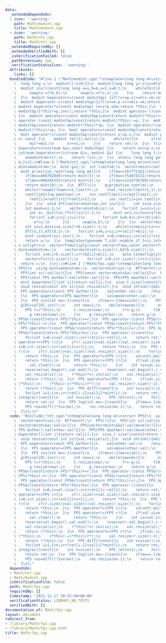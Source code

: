 ```yaml
---
data:
  _extendedDependsOn:
  - icon: ':warning:'
    path: Math/modint.cpp
    title: Math/modint.cpp
  - icon: ':warning:'
    path: Math/ntt.cpp
    title: Math/ntt.cpp
  _extendedRequiredBy: []
  _extendedVerifiedWith: []
  _isVerificationFailed: false
  _pathExtension: cpp
  _verificationStatusIcon: ':warning:'
  attributes:
    links: []
  bundledCode: "#line 1 \"Math/modint.cpp\"\ntemplate<long long m>\nstruct modint{\n\
    \  long long x;\n  modint():x(0){}\n  modint(long long y):x(y>=0?y%m:(m-(-y)%m)%m){}\n\
    \  modint inv()const{long long a=x,b=m,u=1,v=0,t;\n    while(b){\n      t=a/b;\n\
    \      swap(a-=t*b,b);\n      swap(u-=t*v,v);\n    }\n    return modint(u);\n\
    \  }\n  modint &operator+=(const modint&p) {if((x+=p.x)>=m)x-=m;return *this;}\n\
    \  modint &operator-=(const modint&p){if((x+=m-p.x)>=m)x-=m;return *this;}\n \
    \ modint &operator*=(const modint&p) {x=x*p.x%m;return *this;}\n  modint &operator/=(const\
    \ modint&p){*this*=p.inv();return *this;}\n  modint operator-()const{return modint(-x);\
    \ }\n  modint operator+(const modint&p)const{return modint(*this)+=p; }\n  modint\
    \ operator-(const modint&p)const{return modint(*this)-=p; }\n  modint operator*(const\
    \ modint&p)const{return modint(*this)*=p; }\n  modint operator/(const modint&p)const{return\
    \ modint(*this)/=p; }\n  bool operator==(const modint&p)const{return x==p.x;}\n\
    \  bool operator!=(const modint&p)const{return x!=p.x;}\n  modint pow(long long\
    \ n) const {\n    modint ret(1),mul(x);\n    while(n){\n      if(n&1)ret*=mul;\n\
    \      mul*=mul;\n      n>>=1;\n    }\n    return ret;\n  }\n  friend ostream\
    \ &operator<<(ostream &os,const modint&p) {\n    return os<<p.x;\n  }\n  friend\
    \ istream &operator>>(istream &is, modint &a) {\n    long long t;\n    is>>t;\n\
    \    a=modint<m>(t);\n    return (is);\n  }\n  static long long get_mod(){return\
    \ m;}\n};\n#line 2 \"Math/ntt.cpp\"\ntemplate<long long m>\nstruct NTT{\n  using\
    \ mint=modint<m>;\n  mint g=2;\n  int limit=0;\n  vector<mint>root,inv_root;\n\
    \  mint primitive_root(long long mo){\n    if(mo==167772161)return mint(3);\n\
    \    if(mo==469762049)return mint(3);\n    if(mo==754974721)return mint(11);\n\
    \    if(mo==998244353)return mint(3);\n    if(mo==1224736769)return mint(3);\n\
    \    return mint(0);\n  }\n  NTT(){\n    g=primitive_root(m);\n    long long now=m-1;\n\
    \    while(!(now&1))now>>=1,limit++;\n    root.resize(limit+1,1),inv_root.resize(limit+1,1);\n\
    \    root[limit]=g.pow(now);\n    inv_root[limit]/=root[limit];\n    for(int i=limit-1;i>=0;i--){\n\
    \      root[i]=root[i+1]*root[i+1];\n      inv_root[i]=inv_root[i+1]*inv_root[i+1];\n\
    \    }\n  }\n  void dft(vector<mint>&a,int inv){\n    int sz=a.size();\n    if(sz==1)return;\n\
    \    int mask=sz-1;\n    vector<mint>b(sz);\n    for(int i=sz>>1;i>=1;i>>=1){\n\
    \      int e=__builtin_ffsll(sz/i)-1;\n      mint w=1,z=(inv==1?root[e]:inv_root[e]);\n\
    \      for(int j=0;j<sz;j+=i){\n        for(int k=0;k<i;k++)b[j+k]=a[((j<<1)&mask)+k]+w*a[(((j<<1)+i)&mask)+k];\n\
    \        w*=z;\n      }\n      swap(a,b);\n    }\n  }\n  vector<mint>multiply(vector<mint>a,vector<mint>b){\n\
    \    int sz=1,mxsiz=a.size()+b.size()-1;\n    while(sz<mxsiz)sz<<=1;\n    a.resize(sz),b.resize(sz);\n\
    \    dft(a,1),dft(b,1);\n    for(int i=0;i<sz;i++)a[i]*=b[i];\n    dft(a,-1);\n\
    \    mint iz=mint(sz).inv();\n    for(int i=0;i<mxsiz;i++)a[i]*=iz;\n    a.resize(mxsiz);\n\
    \    return a;\n  }\n  template<typename T,std::enable_if_t<is_integral<T>::value>*\
    \ = nullptr>\n  vector<T>multiply(const vector<T>&a,const vector<T>&b){\n    using\
    \ mint=modint<m>;\n    vector<mint>a2(a.size()),b2(b.size());\n    for(int i=0;i<a.size();i++)a2[i]=a[i];\n\
    \    for(int i=0;i<b.size();i++)b2[i]=b[i];\n    auto c2=multiply(move(a2),move(b2));\n\
    \    vector<T>c(c2.size());\n    for(int i=0;i<c.size();i++)c[i]=c2[i].x;\n  \
    \  return c;\n  }\n};\n#line 2 \"Math/fps.cpp\"\ntemplate<long long m>\nstruct\
    \ FPS{\n  using mint=modint<m>;\n  vector<mint>val;\n  NTT<m>ntt;\n  FPS(){}\n\
    \  FPS(int sz):val(sz){}\n  FPS(const vector<mint>&a):val(a){}\n  FPS(vector<mint>&&a):val(move(a)){}\n\
    \  FPS(const FPS &other):val(other.val){}\n  FPS(FPS &&other):val(move(other.val)){}\n\
    \  mint &operator[](int i){return val[i];}\n  size_t size()const{return val.size();}\n\
    \  void resize(const int sz){val.resize(sz);}\n  void shrink(){while(!val.empty()&&val.back()==mint(0))val.pop_back();}\n\
    \  FPS &operator=(const FPS &other){\n    val=other.val;\n    return *this;\n\
    \  }\n  FPS &operator=(FPS &&other){\n    val=move(other.val);\n    return *this;\n\
    \  }\n  FPS inv(int mx=-1)const{\n    if(mx==-1)mx=size();\n    FPS g(1);\n  \
    \  g[0]=val[0].inv();\n    int now=1;\n    while(now<mx){\n      now<<=1;\n  \
    \    FPS t=(*this);\n      t.resize(now);\n      t*=-g;\n      t[0]+=2,g*=t;\n\
    \      g.resize(now);\n    }\n    g.resize(mx);\n    return g;\n  }\n  FPS operator+(const\
    \ FPS&r)const{return FPS(*this)+=r;}\n  FPS operator-(const FPS&r)const{return\
    \ FPS(*this)-=r;}\n  FPS operator*(const FPS&r)const{return FPS(*this)*=r;}\n\
    \  FPS operator/(const FPS&r)const{return FPS(*this)/=r;}\n  FPS operator%(const\
    \ FPS&r)const{return FPS(*this)%=r;}\n  FPS operator-()const{\n    FPS ret(val);\n\
    \    for(int i=0;i<val.size();i++)ret[i]=-ret[i];\n    return ret;\n  }\n  FPS\
    \ operator+=(FPS r){\n    if(r.size()>val.size())val.resize(r.size());\n    for(int\
    \ i=0;i<r.size();i++)val[i]+=r[i];\n    return *this;\n  }\n  FPS operator-=(FPS\
    \ r){\n    if(r.size()>val.size())val.resize(r.size());\n    for(int i=0;i<r.size();i++)val[i]-=r[i];\n\
    \    return *this;\n  }\n  FPS operator*=(FPS r){\n    val=ntt.multiply(val,r.val);\n\
    \    return *this;\n  }\n  FPS operator/=(FPS r){\n    if(val.size()<r.size()){\n\
    \      val.clear();\n      return *this;\n    }\n    int sz=val.size()-r.size()+1;\n\
    \    reverse(val.begin(),val.end());\n    reverse(r.val.begin(),r.val.end());\n\
    \    val.resize(sz);\n    (*this)*=r.inv(sz);\n    val.resize(sz);\n    reverse(val.begin(),val.end());\n\
    \    return (*this);\n  }\n  FPS operator%=(FPS r){\n    if(val.size()<r.size())return\
    \ (*this);\n    (*this)-=(*this)/r*r;\n    val.resize(r.size()-1);\n    shrink();\n\
    \    return (*this);\n  }\n  FPS diff()const{\n    int n=size();\n    FPS ret(max(0,n-1));\n\
    \    for(int i=1;i<n;i++)ret[i-1]=val[i]*mint(i);\n    return ret;\n  }\n  FPS\
    \ integral()const{\n    int n=size();\n    FPS ret(n+1);\n    for(int i=0;i<n;i++)ret[i+1]=val[i]/mint(i+1);\n\
    \    return ret;\n  }\n  FPS log(int mx=-1)const{\n    if(mx==-1)mx=size();\n\
    \    FPS res=diff()*inv(mx);\n    res.resize(mx-1);\n    return res.integral();\n\
    \  }\n};\n"
  code: "#include\"ntt.cpp\"\ntemplate<long long m>\nstruct FPS{\n  using mint=modint<m>;\n\
    \  vector<mint>val;\n  NTT<m>ntt;\n  FPS(){}\n  FPS(int sz):val(sz){}\n  FPS(const\
    \ vector<mint>&a):val(a){}\n  FPS(vector<mint>&&a):val(move(a)){}\n  FPS(const\
    \ FPS &other):val(other.val){}\n  FPS(FPS &&other):val(move(other.val)){}\n  mint\
    \ &operator[](int i){return val[i];}\n  size_t size()const{return val.size();}\n\
    \  void resize(const int sz){val.resize(sz);}\n  void shrink(){while(!val.empty()&&val.back()==mint(0))val.pop_back();}\n\
    \  FPS &operator=(const FPS &other){\n    val=other.val;\n    return *this;\n\
    \  }\n  FPS &operator=(FPS &&other){\n    val=move(other.val);\n    return *this;\n\
    \  }\n  FPS inv(int mx=-1)const{\n    if(mx==-1)mx=size();\n    FPS g(1);\n  \
    \  g[0]=val[0].inv();\n    int now=1;\n    while(now<mx){\n      now<<=1;\n  \
    \    FPS t=(*this);\n      t.resize(now);\n      t*=-g;\n      t[0]+=2,g*=t;\n\
    \      g.resize(now);\n    }\n    g.resize(mx);\n    return g;\n  }\n  FPS operator+(const\
    \ FPS&r)const{return FPS(*this)+=r;}\n  FPS operator-(const FPS&r)const{return\
    \ FPS(*this)-=r;}\n  FPS operator*(const FPS&r)const{return FPS(*this)*=r;}\n\
    \  FPS operator/(const FPS&r)const{return FPS(*this)/=r;}\n  FPS operator%(const\
    \ FPS&r)const{return FPS(*this)%=r;}\n  FPS operator-()const{\n    FPS ret(val);\n\
    \    for(int i=0;i<val.size();i++)ret[i]=-ret[i];\n    return ret;\n  }\n  FPS\
    \ operator+=(FPS r){\n    if(r.size()>val.size())val.resize(r.size());\n    for(int\
    \ i=0;i<r.size();i++)val[i]+=r[i];\n    return *this;\n  }\n  FPS operator-=(FPS\
    \ r){\n    if(r.size()>val.size())val.resize(r.size());\n    for(int i=0;i<r.size();i++)val[i]-=r[i];\n\
    \    return *this;\n  }\n  FPS operator*=(FPS r){\n    val=ntt.multiply(val,r.val);\n\
    \    return *this;\n  }\n  FPS operator/=(FPS r){\n    if(val.size()<r.size()){\n\
    \      val.clear();\n      return *this;\n    }\n    int sz=val.size()-r.size()+1;\n\
    \    reverse(val.begin(),val.end());\n    reverse(r.val.begin(),r.val.end());\n\
    \    val.resize(sz);\n    (*this)*=r.inv(sz);\n    val.resize(sz);\n    reverse(val.begin(),val.end());\n\
    \    return (*this);\n  }\n  FPS operator%=(FPS r){\n    if(val.size()<r.size())return\
    \ (*this);\n    (*this)-=(*this)/r*r;\n    val.resize(r.size()-1);\n    shrink();\n\
    \    return (*this);\n  }\n  FPS diff()const{\n    int n=size();\n    FPS ret(max(0,n-1));\n\
    \    for(int i=1;i<n;i++)ret[i-1]=val[i]*mint(i);\n    return ret;\n  }\n  FPS\
    \ integral()const{\n    int n=size();\n    FPS ret(n+1);\n    for(int i=0;i<n;i++)ret[i+1]=val[i]/mint(i+1);\n\
    \    return ret;\n  }\n  FPS log(int mx=-1)const{\n    if(mx==-1)mx=size();\n\
    \    FPS res=diff()*inv(mx);\n    res.resize(mx-1);\n    return res.integral();\n\
    \  }\n};"
  dependsOn:
  - Math/ntt.cpp
  - Math/modint.cpp
  isVerificationFile: false
  path: Math/fps.cpp
  requiredBy: []
  timestamp: '2021-11-17 20:52:48+00:00'
  verificationStatus: LIBRARY_NO_TESTS
  verifiedWith: []
documentation_of: Math/fps.cpp
layout: document
redirect_from:
- /library/Math/fps.cpp
- /library/Math/fps.cpp.html
title: Math/fps.cpp
---
```

